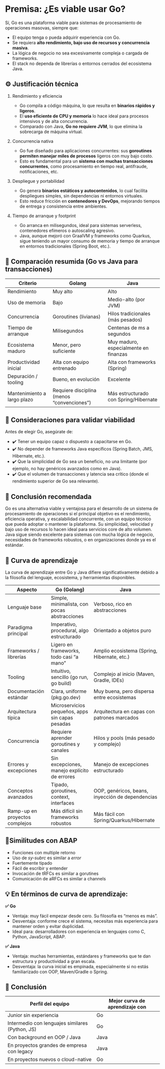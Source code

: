 # Premisa: ¿Es viable usar Go?

Sí, Go es una plataforma viable para sistemas de procesamiento de operaciones masovas, siempre que:

- El equipo tenga o pueda adquirir experiencia con Go.
- Se requiera **alto rendimiento, bajo uso de recursos y concurrencia masiva**.
- La lógica de negocio no sea excesivamente compleja o cargada de frameworks.
- El stack no dependa de librerías o entornos cerrados del ecosistema Java.

## ⚙️ Justificación técnica

1. Rendimiento y eficiencia
   - Go compila a código máquina, lo que resulta en **binarios rápidos y ligeros**.
   - El **uso eficiente de CPU y memoria** lo hace ideal para procesos intensivos y de alta concurrencia.
   - Comparado con Java, **Go no requiere JVM**, lo que elimina la sobrecarga de máquina virtual.
2. Concurrencia nativa
   - Go fue diseñado para aplicaciones concurrentes: sus **goroutines permiten manejar miles de procesos** ligeros con muy bajo costo.
   - Esto es fundamental para un **sistema con muchas transacciones concurrentes**, como procesamiento en tiempo real, antifraude, notificaciones, etc.
3. Despliegue y portabilidad
   - Go genera **binarios estáticos y autocontenidos**, lo cual facilita despliegues simples, sin dependencias ni entornos virtuales.
   - Esto reduce fricción en **contenedores y DevOps**, mejorando tiempos de entrega y consistencia entre ambientes.
4. Tiempo de arranque y footprint

   - Go arranca en milisegundos, ideal para sistemas serverless, contenedores efímeros o autoscaling agresivo.
   - Java, aunque mejoró con GraalVM y frameworks como Quarkus, sigue teniendo un mayor consumo de memoria y tiempo de arranque en entornos tradicionales (Spring Boot, etc.).

## 🧱 Comparación resumida (Go vs Java para transacciones)

| Criterio                    | Golang                                     | Java                                  |
| --------------------------- | ------------------------------------------ | ------------------------------------- |
| Rendimiento                 | Muy alto                                   | Alto                                  |
| Uso de memoria              | Bajo                                       | Medio-alto (por JVM)                  |
| Concurrencia                | Goroutines (livianas)                      | Hilos tradicionales (más pesados)     |
| Tiempo de arranque          | Milisegundos                               | Centenas de ms a segundos             |
| Ecosistema maduro           | Menor, pero suficiente                     | Muy maduro, especialmente en finanzas |
| Productividad inicial       | Alta con equipo entrenado                  | Alta con frameworks (Spring)          |
| Depuración / tooling        | Bueno, en evolución                        | Excelente                             |
| Mantenimiento a largo plazo | Requiere disciplina (menos “convenciones”) | Más estructurado con Spring/Hibernate |

## 🚨 Consideraciones para validar viabilidad

Antes de elegir Go, asegúrate de:

- ✔️ Tener un equipo capaz o dispuesto a capacitarse en Go.
- ✔️ No depender de frameworks Java específicos (Spring Batch, JMS, Hibernate, etc.).
- ✔️ Que la simplicidad de Go sea un beneficio, no una limitante (por ejemplo, no hay genéricos avanzados como en Java).
- ✔️ Que el volumen de transacciones y latencia sea crítico (donde el rendimiento superior de Go sea relevante).

## 🎯 Conclusión recomendada

Go es una alternativa viable y ventajosa para el desarrollo de un sistema de procesamiento de operaciones si el principal objetivo es el rendimiento, eficiencia operativa, y escalabilidad concurrente, con un equipo técnico que pueda adoptar o mantener la plataforma. Su simplicidad, velocidad y bajo uso de recursos lo hacen ideal para servicios core de alto volumen. Java sigue siendo excelente para sistemas con mucha lógica de negocio, necesidades de frameworks robustos, o en organizaciones donde ya es el estándar.

## 🧠 Curva de aprendizaje

La curva de aprendizaje entre Go y Java difiere significativamente debido a la filosofía del lenguaje, ecosistema, y herramientas disponibles.

| Aspecto                        | Go (Golang)                                     | Java                                             |
| ------------------------------ | ----------------------------------------------- | ------------------------------------------------ |
| Lenguaje base                  | Simple, minimalista, con pocas abstracciones    | Verboso, rico en abstracciones                   |
| Paradigma principal            | Imperativo, procedural, algo estructurado       | Orientado a objetos puro                         |
| Frameworks / librerías         | Ligero en frameworks, todo casi “a mano”        | Amplio ecosistema (Spring, Hibernate, etc.)      |
| Tooling                        | Intuitivo, sencillo (go run, go build)          | Complejo al inicio (Maven, Gradle, IDEs)         |
| Documentación estándar         | Clara, uniforme (pkg.go.dev)                    | Muy buena, pero dispersa entre ecosistemas       |
| Arquitectura típica            | Microservicios pequeños, apps sin capas pesadas | Arquitectura en capas con patrones marcados      |
| Concurrencia                   | Requiere aprender goroutines y canales          | Hilos y pools (más pesado y complejo)            |
| Errores y excepciones          | Sin excepciones, manejo explícito de errores    | Manejo de excepciones estructurado               |
| Conceptos avanzados            | Tipado, goroutines, context, interfaces         | OOP, genéricos, beans, inyección de dependencias |
| Ramp-up en proyectos complejos | Más difícil sin frameworks robustos             | Más fácil con Spring/Quarkus/Hibernate           |

## 🧩Similitudes con ABAP

- Funciones con multiple retorno
- Uso de _sy-subrc_ es similar a _error_
- Fuertemente tipado
- Fácil de escribir y entender
- Invocación de tRFCs es similar a gorutines
- Comunicación de aRFCs es similar a channels

## 💡 En términos de curva de aprendizaje:

**✅ Go**

- Ventaja: muy fácil empezar desde cero. Su filosofía es “menos es más”.
- Desventaja: conforme crece el sistema, necesitas más experiencia para mantener orden y evitar duplicidad.
- Ideal para: desarrolladores con experiencia en lenguajes como C, Python, JavaScript, ABAP.

**✅ Java**

- Ventaja: muchas herramientas, estándares y frameworks que te dan estructura y productividad a gran escala.
- Desventaja: la curva inicial es empinada, especialmente si no estás familiarizado con OOP, Maven/Gradle o Spring.

## 🎯 Conclusión

| Perfil del equipo                               | Mejor curva de aprendizaje con |
| ----------------------------------------------- | ------------------------------ |
| Junior sin experiencia                          | Go                             |
| Intermedio con lenguajes similares (Python, JS) | Go                             |
| Con background en OOP / Java                    | Java                           |
| En proyectos grandes de empresa con legacy      | Java                           |
| En proyectos nuevos o cloud-native              | Go                             |
